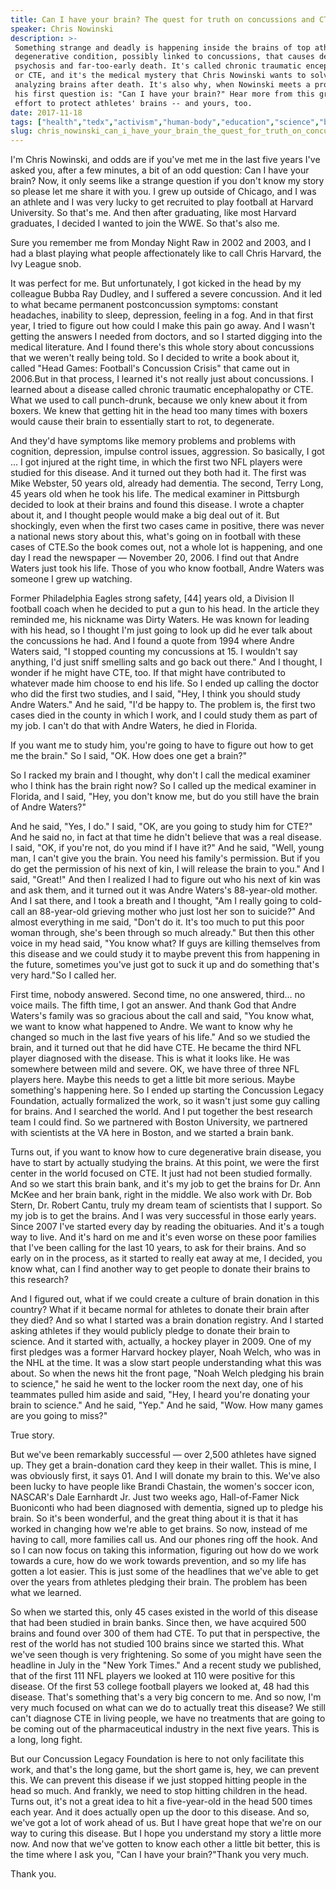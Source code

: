 ```yaml
---
title: Can I have your brain? The quest for truth on concussions and CTE
speaker: Chris Nowinski
description: >-
 Something strange and deadly is happening inside the brains of top athletes -- a
 degenerative condition, possibly linked to concussions, that causes dementia,
 psychosis and far-too-early death. It's called chronic traumatic encephalopathy,
 or CTE, and it's the medical mystery that Chris Nowinski wants to solve by
 analyzing brains after death. It's also why, when Nowinski meets a pro athlete,
 his first question is: "Can I have your brain?" Hear more from this ground-breaking
 effort to protect athletes' brains -- and yours, too.
date: 2017-11-18
tags: ["health","tedx","activism","human-body","education","science","brain","social-change","sports"]
slug: chris_nowinski_can_i_have_your_brain_the_quest_for_truth_on_concussions_and_cte
---
```


I'm Chris Nowinski, and odds are if you've met me in the last five years I've asked you,
after a few minutes, a bit of an odd question: Can I have your brain? Now, it only seems
like a strange question if you don't know my story so please let me share it with you. I
grew up outside of Chicago, and I was an athlete and I was very lucky to get recruited to
play football at Harvard University. So that's me. And then after graduating, like most
Harvard graduates, I decided I wanted to join the WWE. So that's also me.

Sure you remember me from Monday Night Raw in 2002 and 2003, and I had a blast playing
what people affectionately like to call Chris Harvard, the Ivy League snob.

It was perfect for me. But unfortunately, I got kicked in the head by my colleague Bubba
Ray Dudley, and I suffered a severe concussion. And it led to what became permanent
postconcussion symptoms: constant headaches, inability to sleep, depression, feeling in a
fog. And in that first year, I tried to figure out how could I make this pain go away. And
I wasn't getting the answers I needed from doctors, and so I started digging into the
medical literature. And I found there's this whole story about concussions that we weren't
really being told. So I decided to write a book about it, called "Head Games: Football's
Concussion Crisis" that came out in 2006.But in that process, I learned it's not really
just about concussions. I learned about a disease called chronic traumatic encephalopathy
or CTE. What we used to call punch-drunk, because we only knew about it from boxers. We
knew that getting hit in the head too many times with boxers would cause their brain to
essentially start to rot, to degenerate.

And they'd have symptoms like memory problems and problems with cognition, depression,
impulse control issues, aggression. So basically, I got ... I got injured at the right
time, in which the first two NFL players were studied for this disease. And it turned out
they both had it. The first was Mike Webster, 50 years old, already had dementia. The
second, Terry Long, 45 years old when he took his life. The medical examiner in Pittsburgh
decided to look at their brains and found this disease. I wrote a chapter about it, and I
thought people would make a big deal out of it. But shockingly, even when the first two
cases came in positive, there was never a national news story about this, what's going on
in football with these cases of CTE.So the book comes out, not a whole lot is happening,
and one day I read the newspaper — November 20, 2006. I find out that Andre Waters just
took his life. Those of you who know football, Andre Waters was someone I grew up
watching.

Former Philadelphia Eagles strong safety, [44] years old, a Division II football coach
when he decided to put a gun to his head. In the article they reminded me, his nickname
was Dirty Waters. He was known for leading with his head, so I thought I'm just going to
look up did he ever talk about the concussions he had. And I found a quote from 1994 where
Andre Waters said, "I stopped counting my concussions at 15. I wouldn't say anything, I'd
just sniff smelling salts and go back out there." And I thought, I wonder if he might have
CTE, too. If that might have contributed to whatever made him choose to end his life. So I
ended up calling the doctor who did the first two studies, and I said, "Hey, I think you
should study Andre Waters." And he said, "I'd be happy to. The problem is, the first two
cases died in the county in which I work, and I could study them as part of my job. I
can't do that with Andre Waters, he died in Florida.

If you want me to study him, you're going to have to figure out how to get me the brain."
So I said, "OK. How does one get a brain?"

So I racked my brain and I thought, why don't I call the medical examiner who I think has
the brain right now? So I called up the medical examiner in Florida, and I said, "Hey, you
don't know me, but do you still have the brain of Andre Waters?"

And he said, "Yes, I do." I said, "OK, are you going to study him for CTE?" And he said
no, in fact at that time he didn't believe that was a real disease. I said, "OK, if you're
not, do you mind if I have it?" And he said, "Well, young man, I can't give you the brain.
You need his family's permission. But if you do get the permission of his next of kin, I
will release the brain to you." And I said, "Great!" And then I realized I had to figure
out who his next of kin was and ask them, and it turned out it was Andre Waters's
88-year-old mother. And I sat there, and I took a breath and I thought, "Am I really going
to cold-call an 88-year-old grieving mother who just lost her son to suicide?" And almost
everything in me said, "Don't do it. It's too much to put this poor woman through, she's
been through so much already." But then this other voice in my head said, "You know what?
If guys are killing themselves from this disease and we could study it to maybe prevent
this from happening in the future, sometimes you've just got to suck it up and do
something that's very hard."So I called her.

First time, nobody answered. Second time, no one answered, third... no voice mails. The
fifth time, I got an answer. And thank God that Andre Waters's family was so gracious
about the call and said, "You know what, we want to know what happened to Andre. We want
to know why he changed so much in the last five years of his life." And so we studied the
brain, and it turned out that he did have CTE. He became the third NFL player diagnosed
with the disease. This is what it looks like. He was somewhere between mild and severe. OK,
we have three of three NFL players here. Maybe this needs to get a little bit more
serious. Maybe something's happening here. So I ended up starting the Concussion Legacy
Foundation, actually formalized the work, so it wasn't just some guy calling for brains.
And I searched the world. And I put together the best research team I could find. So we
partnered with Boston University, we partnered with scientists at the VA here in Boston,
and we started a brain bank.

Turns out, if you want to know how to cure degenerative brain disease, you have to start
by actually studying the brains. At this point, we were the first center in the world
focused on CTE. It just had not been studied formally. And so we start this brain bank, and
it's my job to get the brains for Dr. Ann McKee and her brain bank, right in the middle.
We also work with Dr. Bob Stern, Dr. Robert Cantu, truly my dream team of scientists that
I support. So my job is to get the brains. And I was very successful in those early years.
Since 2007 I've started every day by reading the obituaries. And it's a tough way to live.
And it's hard on me and it's even worse on these poor families that I've been calling for
the last 10 years, to ask for their brains. And so early on in the process, as it started
to really eat away at me, I decided, you know what, can I find another way to get people
to donate their brains to this research?

And I figured out, what if we could create a culture of brain donation in this country?
What if it became normal for athletes to donate their brain after they died? And so what I
started was a brain donation registry. And I started asking athletes if they would
publicly pledge to donate their brain to science. And it started with, actually, a hockey
player in 2009. One of my first pledges was a former Harvard hockey player, Noah Welch,
who was in the NHL at the time. It was a slow start people understanding what this was
about. So when the news hit the front page, "Noah Welch pledging his brain to science," he
said he went to the locker room the next day, one of his teammates pulled him aside and
said, "Hey, I heard you're donating your brain to science." And he said, "Yep." And he
said, "Wow. How many games are you going to miss?"

True story.

But we've been remarkably successful — over 2,500 athletes have signed up. They get a
brain-donation card they keep in their wallet. This is mine, I was obviously first, it
says 01. And I will donate my brain to this. We've also been lucky to have people like
Brandi Chastain, the women's soccer icon, NASCAR's Dale Earnhardt Jr. Just two weeks ago,
Hall-of-Famer Nick Buoniconti who had been diagnosed with dementia, signed up to pledge
his brain. So it's been wonderful, and the great thing about it is that it has worked in
changing how we're able to get brains. So now, instead of me having to call, more families
call us. And our phones ring off the hook. And so I can now focus on taking this
information, figuring out how do we work towards a cure, how do we work towards
prevention, and so my life has gotten a lot easier. This is just some of the headlines
that we've able to get over the years from athletes pledging their brain. The problem has
been what we learned.

So when we started this, only 45 cases existed in the world of this disease that had been
studied in brain banks. Since then, we have acquired 500 brains and found over 300 of them
had CTE. To put that in perspective, the rest of the world has not studied 100 brains
since we started this. What we've seen though is very frightening. So some of you might
have seen the headline in July in the "New York Times." And a recent study we published,
that of the first 111 NFL players we looked at 110 were positive for this disease. Of the
first 53 college football players we looked at, 48 had this disease. That's something
that's a very big concern to me. And so now, I'm very much focused on what can we do to
actually treat this disease? We still can't diagnose CTE in living people, we have no
treatments that are going to be coming out of the pharmaceutical industry in the next five
years. This is a long, long fight.

But our Concussion Legacy Foundation is here to not only facilitate this work, and that's
the long game, but the short game is, hey, we can prevent this. We can prevent this disease
if we just stopped hitting people in the head so much. And frankly, we need to stop
hitting children in the head. Turns out, it's not a great idea to hit a five-year-old in
the head 500 times each year. And it does actually open up the door to this disease. And
so, we've got a lot of work ahead of us. But I have great hope that we're on our way to
curing this disease. But I hope you understand my story a little more now. And now that
we've gotten to know each other a little bit better, this is the time where I ask you,
"Can I have your brain?"Thank you very much.

Thank you.

<!--
ad_duration=3.33
comment_count=17
event="TEDxBeaconStreet"
external_start_time=0
has_talk_citation=1
intro_duration=11.82
is_subtitle_required="False"
is_talk_featured="True"
language="en"
language_swap="False"
native_language="en"
number_of_related_talks=6
number_of_speakers=1
number_of_subtitled_videos=15
number_of_tags=9
number_of_talk_download_languages=15
number_of_talk_more_resources=1
number_of_talk_recommendations=1
number_of_talks_take_actions=2
post_ad_duration=0.83
published_timestamp="2018-03-19 15:04:51"
recording_date="2017-11-18"
speaker_description="Social entrepreneur"
speaker_is_published=1
speaker_name="Chris Nowinski"
talk_name="Can I have your brain? The quest for truth on concussions and CTE"
talk_recommendations_blurb="These books and documentaries provide the best insights into a fascinating decade of CTE discovery, denial and debate."
talks_tags=["health","tedx","activism","human-body","education","science","brain","social-change","sports"]
url_audio="https://download.ted.com/talks/ChrisNowinski_2017X.mp3?apikey=acme-roadrunner"
url_photo_speaker="https://pe.tedcdn.com/images/ted/b883210698cc4714204ea78e8a2ea71ed7acf3ad_254x191.jpg"
url_photo_talk="https://s3.amazonaws.com/talkstar-photos/uploads/d96719c6-9e74-44f9-9bcc-9fba5dcd9a04/ChrisNowinski_2017X-embed.jpg"
url_webpage="https://www.ted.com/talks/chris_nowinski_can_i_have_your_brain_the_quest_for_truth_on_concussions_and_cte"
video_type_name="TEDx Talk"
-->